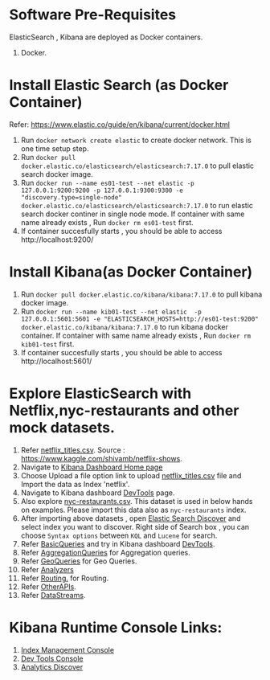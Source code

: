 # Software Pre-Requisites
ElasticSearch , Kibana are deployed as Docker containers.
1. Docker.

# Install Elastic Search (as Docker Container)
Refer: https://www.elastic.co/guide/en/kibana/current/docker.html

1. Run `docker network create elastic`  to create docker network. This is one time setup step.
2. Run `docker pull docker.elastic.co/elasticsearch/elasticsearch:7.17.0` to pull elastic search docker image.
3. Run `docker run --name es01-test --net elastic -p 127.0.0.1:9200:9200 -p 127.0.0.1:9300:9300 -e "discovery.type=single-node" docker.elastic.co/elasticsearch/elasticsearch:7.17.0`
   to run elastic search docker continer in single node mode. If container with same name already exists , Run `docker rm es01-test` first.
4. If container succesfully starts , you should be able to access http://localhost:9200/

# Install Kibana(as Docker Container)

1. Run `docker pull docker.elastic.co/kibana/kibana:7.17.0` to pull kibana docker image.
2. Run `docker run --name kib01-test --net elastic  -p 127.0.0.1:5601:5601 -e "ELASTICSEARCH_HOSTS=http://es01-test:9200" docker.elastic.co/kibana/kibana:7.17.0` to run kibana docker container. If container with same name already exists , Run `docker rm kib01-test` first.
3. If container succesfully starts , you should be able to access http://localhost:5601/


# Explore ElasticSearch with Netflix,nyc-restaurants and other mock datasets.

1. Refer [netflix_titles.csv](/sample-data/netflix_titles.csv). Source : https://www.kaggle.com/shivamb/netflix-shows.
2. Navigate to [Kibana Dashboard Home page](http://localhost:5601/app/home#/)
3. Choose Upload a file option link to upload [netflix_titles.csv](/sample-data/netflix_titles.csv) file and Import the data as Index 'netflix'.
3. Navigate to Kibana dashboard [DevTools]((http://localhost:5601/app/dev_tools#/console)) page.
4. Also explore [nyc-restaurants.csv](/sample-data/nyc-restaurants.csv). 
   This dataset is used in below hands on examples. Please import this data also as `nyc-restaurants` index. 
5. After importing above datasets , open [Elastic Search Discover](http://localhost:5601/app/discover#) and select index you want to discover.
   Right side of Search box , you can choose `Syntax options` between `KQL` and `Lucene` for search.
6. Refer [BasicQueries](/BasicQueries.md) and try in Kibana dashboard [DevTools]((http://localhost:5601/app/dev_tools#/console)).
7. Refer [AggregationQueries](/AggregationQueries.md) for Aggregation queries.
8. Refer [GeoQueries](/GeoQueries.md) for Geo Queries.
9. Refer [Analyzers](/Analyzers.md)
10. Refer [Routing.](/Routing.md) for Routing.
11. Refer [OtherAPIs](/OtherAPIs.md).
12. Refer [DataStreams](/DataStreams.md).


# Kibana Runtime Console Links:
1. [Index Management Console](http://localhost:5601/app/management/data/index_management/indices)
2. [Dev Tools Console](http://localhost:5601/app/dev_tools#/console)
3. [Analytics Discover](http://localhost:5601/app/discover#)